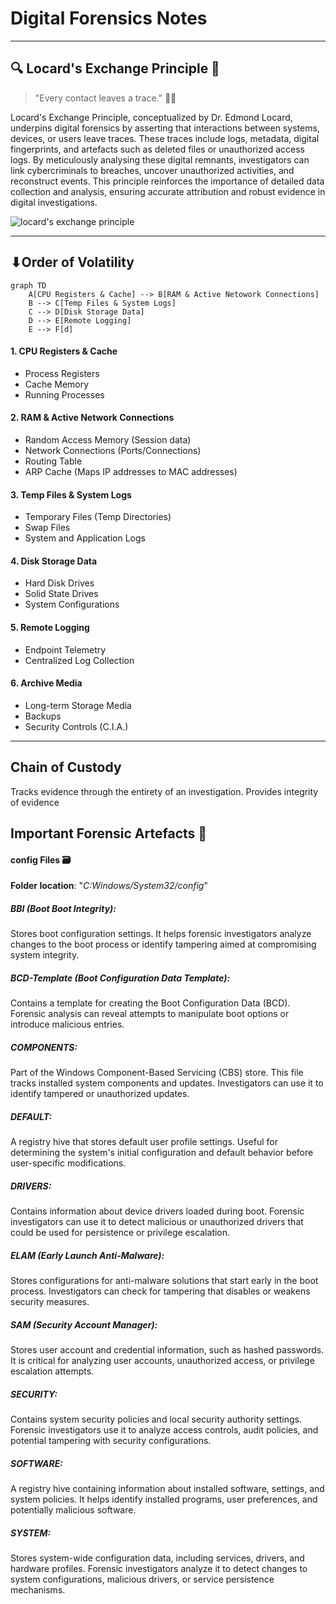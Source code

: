 # Digital Forensics Notes

---
## 🔍 Locard's Exchange Principle 🌟

> "Every contact leaves a trace." 🕵️‍♂️

Locard's Exchange Principle, conceptualized by Dr. Edmond Locard, underpins digital forensics by asserting that interactions between systems, devices, or users leave traces. These traces include logs, metadata, digital fingerprints, and artefacts such as deleted files or unauthorized access logs. By meticulously analysing these digital remnants, investigators can link cybercriminals to breaches, uncover unauthorized activities, and reconstruct events. This principle reinforces the importance of detailed data collection and analysis, ensuring accurate attribution and robust evidence in digital investigations.

![locard's exchange principle](http://www.c-jump.com/bcc/t155t/Week03a/const_images/002_Locard.png)

---

## ⬇Order of Volatility

```mermaid
graph TD
	A[CPU Registers & Cache] --> B[RAM & Active Netowork Connections]
	B --> C[Temp Files & System Logs]
	C --> D[Disk Storage Data]
	D --> E[Remote Logging]
	E --> F[d]
```

#### 1. CPU Registers & Cache
- Process Registers
- Cache Memory
- Running Processes
#### 2. RAM & Active Network Connections
- Random Access Memory (Session data)
- Network Connections (Ports/Connections)
- Routing Table
- ARP Cache (Maps IP addresses to MAC addresses)
#### 3. Temp Files & System Logs
- Temporary Files (Temp Directories)
- Swap Files 
- System and Application Logs
#### 4. Disk Storage Data
- Hard Disk Drives
- Solid State Drives
- System Configurations
#### 5. Remote Logging
- Endpoint Telemetry
- Centralized Log Collection
#### 6. Archive Media
- Long-term Storage Media
- Backups 
- Security Controls (C.I.A.)
---
## Chain of Custody
Tracks evidence through the entirety of an investigation. 
Provides integrity of evidence 

## Important Forensic Artefacts 🎁

#### config Files 🗃️
**Folder location**: "*C:Windows/System32/config*"

##### **BBI (Boot Boot Integrity)**:  
Stores boot configuration settings. It helps forensic investigators analyze changes to the boot process or identify tampering aimed at compromising system integrity.

##### **BCD-Template (Boot Configuration Data Template)**:  
Contains a template for creating the Boot Configuration Data (BCD). Forensic analysis can reveal attempts to manipulate boot options or introduce malicious entries.

##### **COMPONENTS**:  
Part of the Windows Component-Based Servicing (CBS) store. This file tracks installed system components and updates. Investigators can use it to identify tampered or unauthorized updates.
 
##### **DEFAULT**:  
A registry hive that stores default user profile settings. Useful for determining the system's initial configuration and default behavior before user-specific modifications.
  
##### **DRIVERS**:  
Contains information about device drivers loaded during boot. Forensic investigators can use it to detect malicious or unauthorized drivers that could be used for persistence or privilege escalation.
  
##### **ELAM (Early Launch Anti-Malware)**:  
Stores configurations for anti-malware solutions that start early in the boot process. Investigators can check for tampering that disables or weakens security measures.
  
##### **SAM (Security Account Manager)**:  
Stores user account and credential information, such as hashed passwords. It is critical for analyzing user accounts, unauthorized access, or privilege escalation attempts.
  
##### **SECURITY**:  
Contains system security policies and local security authority settings. Forensic investigators use it to analyze access controls, audit policies, and potential tampering with security configurations.
  
##### **SOFTWARE**:  
A registry hive containing information about installed software, settings, and system policies. It helps identify installed programs, user preferences, and potentially malicious software.

##### **SYSTEM**:  
Stores system-wide configuration data, including services, drivers, and hardware profiles. Forensic investigators analyze it to detect changes to system configurations, malicious drivers, or service persistence mechanisms.
